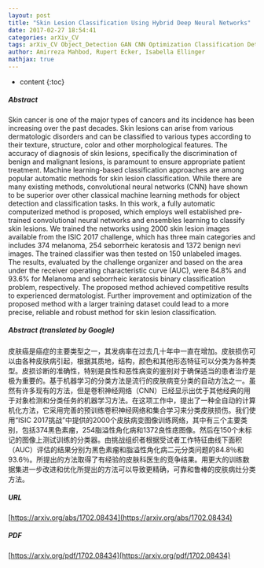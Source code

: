 ```yaml
---
layout: post
title: "Skin Lesion Classification Using Hybrid Deep Neural Networks"
date: 2017-02-27 18:54:41
categories: arXiv_CV
tags: arXiv_CV Object_Detection GAN CNN Optimization Classification Detection
author: Amirreza Mahbod, Rupert Ecker, Isabella Ellinger
mathjax: true
---
```


* content
{:toc}

##### Abstract
Skin cancer is one of the major types of cancers and its incidence has been increasing over the past decades. Skin lesions can arise from various dermatologic disorders and can be classified to various types according to their texture, structure, color and other morphological features. The accuracy of diagnosis of skin lesions, specifically the discrimination of benign and malignant lesions, is paramount to ensure appropriate patient treatment. Machine learning-based classification approaches are among popular automatic methods for skin lesion classification. While there are many existing methods, convolutional neural networks (CNN) have shown to be superior over other classical machine learning methods for object detection and classification tasks. In this work, a fully automatic computerized method is proposed, which employs well established pre-trained convolutional neural networks and ensembles learning to classify skin lesions. We trained the networks using 2000 skin lesion images available from the ISIC 2017 challenge, which has three main categories and includes 374 melanoma, 254 seborrheic keratosis and 1372 benign nevi images. The trained classifier was then tested on 150 unlabeled images. The results, evaluated by the challenge organizer and based on the area under the receiver operating characteristic curve (AUC), were 84.8% and 93.6% for Melanoma and seborrheic keratosis binary classification problem, respectively. The proposed method achieved competitive results to experienced dermatologist. Further improvement and optimization of the proposed method with a larger training dataset could lead to a more precise, reliable and robust method for skin lesion classification.

##### Abstract (translated by Google)
皮肤癌是癌症的主要类型之一，其发病率在过去几十年中一直在增加。皮肤损伤可以由各种皮肤病引起，根据其质地，结构，颜色和其他形态特征可以分类为各种类型。皮损诊断的准确性，特别是良性和恶性病变的鉴别对于确保适当的患者治疗是极为重要的。基于机器学习的分类方法是流行的皮肤病变分类的自动方法之一。虽然有许多现有的方法，但是卷积神经网络（CNN）已经显示出优于其他经典的用于对象检测和分类任务的机器学习方法。在这项工作中，提出了一种全自动的计算机化方法，它采用完善的预训练卷积神经网络和集合学习来分类皮肤损伤。我们使用“ISIC 2017挑战”中提供的2000个皮肤病变图像训练网络，其中有三个主要类别，包括374黑色素瘤，254脂溢性角化病和1372良性痣图像。然后在150个未标记的图像上测试训练的分类器。由挑战组织者根据受试者工作特征曲线下面积（AUC）评估的结果分别为黑色素瘤和脂溢性角化病二元分类问题的84.8％和93.6％。所提出的方法取得了有经验的皮肤科医生的竞争结果。用更大的训练数据集进一步改进和优化所提出的方法可以导致更精确，可靠和鲁棒的皮肤病灶分类方法。

##### URL
[https://arxiv.org/abs/1702.08434](https://arxiv.org/abs/1702.08434)

##### PDF
[https://arxiv.org/pdf/1702.08434](https://arxiv.org/pdf/1702.08434)

